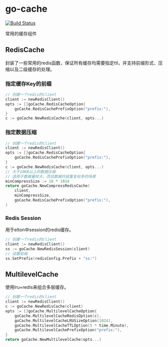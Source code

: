 # go-cache

[![Build Status](https://github.com/vicanso/go-cache/workflows/Test/badge.svg)](https://github.com/vicanso/go-cache/actions)

常用的缓存组件

## RedisCache

封装了一些常用的redis函数，保证所有缓存均需要指定ttl，并支持前缀形式、压缩以及二级缓存的处理。


### 指定缓存Key的前缀
```go
// 创建一个redis的client
client := newRedisClient()
opts := []goCache.RedisCacheOption{
    goCache.RedisCachePrefixOption("prefix:"),
}
c := goCache.NewRedisCache(client, opts...)
```

### 指定数据压缩

```go
// 创建一个redis的client
client := newRedisClient()
opts := []goCache.RedisCacheOption{
    goCache.RedisCachePrefixOption("prefix:"),
}
c := goCache.NewRedisCache(client, opts...)
// 大于10KB以上的数据压缩
// 适用于数据量较大，而且数据内容重复较多的场景
minCompressSize := 10 * 1024
return goCache.NewCompressRedisCache(
    client,
    minCompressSize,
    goCache.RedisCachePrefixOption("prefix:"),
)
```

### Redis Session

用于elton中session的redis缓存。

```go
// 创建一个redis的client
client := newRedisClient()
ss := goCache.NewRedisSession(client)
// 设置前缀
ss.SetPrefix(redisConfig.Prefix + "ss:")
```

## MultilevelCache

使用lru+redis来组合多层缓存。


```go
// 创建一个redis的client
client := newRedisClient()
c := goCache.NewRedisCache(client)
opts := []goCache.MultilevelCacheOption{
    goCache.MultilevelCacheRedisOption(c),
    goCache.MultilevelCacheLRUSizeOption(1024),
    goCache.MultilevelCacheTTLOption(5 * time.Minute),
    goCache.MultilevelCachePrefixOption("prefix:"),
}
return goCache.NewMultilevelCache(opts...)
```
